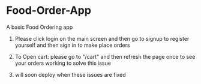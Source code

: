 # Food-Order-App
A basic Food Ordering app

1) Please click login on the main screen and then go to signup to register yourself and then sign in to make place orders


2) To Open cart: please go to "/cart" and then refresh the page once to see your orders
working to solve this issue

3) will soon deploy when these issues are fixed

